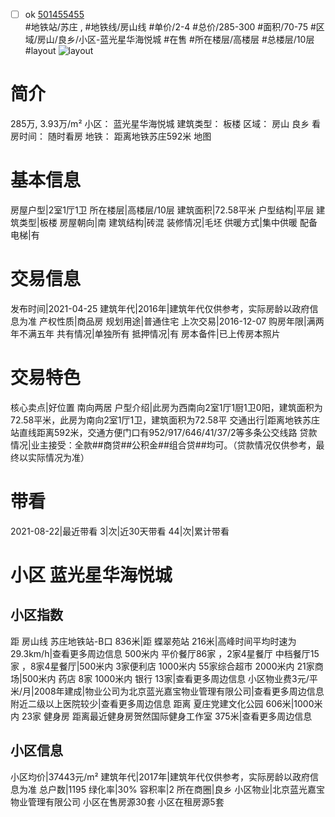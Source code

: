 - [ ] ok [501455455](https://bj.5i5j.com/ershoufang/501455455.html)  
 #地铁站/苏庄 ,  #地铁线/房山线
#单价/2-4 #总价/285-300 #面积/70-75   #区域/房山/良乡/小区-蓝光星华海悦城 #在售 #所在楼层/高楼层 #总楼层/10层 #layout 
![layout](http://image2a.5i5j.com/scm/HOUSE_CUSTOMER/5bbcf31725184770bf30453adc6f22ae.jpg_P5.jpg) 
# 简介 
 285万,  3.93万/m² 
小区： 蓝光星华海悦城
建筑类型： 板楼
区域： 房山 良乡
看房时间： 随时看房
地铁： 距离地铁苏庄592米 地图
# 基本信息 
 房屋户型|2室1厅1卫
所在楼层|高楼层/10层
建筑面积|72.58平米
户型结构|平层
建筑类型|板楼
房屋朝向|南
建筑结构|砖混
装修情况|毛坯
供暖方式|集中供暖
配备电梯|有
# 交易信息 
 发布时间|2021-04-25
建筑年代|2016年|建筑年代仅供参考，实际房龄以政府信息为准
产权性质|商品房
规划用途|普通住宅
上次交易|2016-12-07
购房年限|满两年不满五年
共有情况|单独所有
抵押情况|有
房本备件|已上传房本照片
# 交易特色 
 核心卖点|好位置 南向两居
户型介绍|此房为西南向2室1厅1厨1卫0阳，建筑面积为72.58平米，此房为南向2室1厅1卫，建筑面积为72.58平
交通出行|距离地铁苏庄站直线距离592米，交通方便门口有952/917/646/41/37/2等多条公交线路
贷款情况|业主接受：全款##商贷##公积金##组合贷##均可。（贷款情况仅供参考，最终以实际情况为准）
# 带看 
 2021-08-22|最近带看	 3|次|近30天带看	 44|次|累计带看
# 小区 蓝光星华海悦城
## 小区指数 
 距 房山线 苏庄地铁站-B口 836米|距 蝶翠苑站 216米|高峰时间平均时速为29.3km/h|查看更多周边信息
500米内 平价餐厅86家 ，2家4星餐厅
中档餐厅15家 ，8家4星餐厅|500米内 3家便利店
1000米内 55家综合超市
2000米内 21家商场|500米内 药店 8家
1000米内 银行 13家|查看更多周边信息
小区物业费3元/平米/月|2008年建成|物业公司为北京蓝光嘉宝物业管理有限公司|查看更多周边信息
附近二级以上医院较少|查看更多周边信息
距离 夏庄党建文化公园 606米|1000米内 23家 健身房
距离最近健身房贺然国际健身工作室 375米|查看更多周边信息
## 小区信息 
 小区均价|37443元/m²
建筑年代|2017年|建筑年代仅供参考，实际房龄以政府信息为准
总户数|1195
绿化率|30%
容积率|2
所在商圈|良乡
小区物业|北京蓝光嘉宝物业管理有限公司
小区在售房源30套
小区在租房源5套
